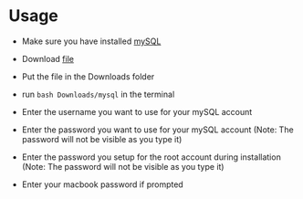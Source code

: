 # Usage

* Make sure you have installed [mySQL](https://dev.mysql.com/downloads/mysql)

* Download [file](https://github.com/Hades7500/mysql-macos/releases/latest/download/mysql)

* Put the file in the Downloads folder

* run `bash Downloads/mysql` in the terminal

* Enter the username you want to use for your mySQL account

* Enter the password you want to use for your mySQL account (Note: The password will not be visible as you type it)

* Enter the password you setup for the root account during installation (Note: The password will not be visible as you type it)

* Enter your macbook password if prompted
